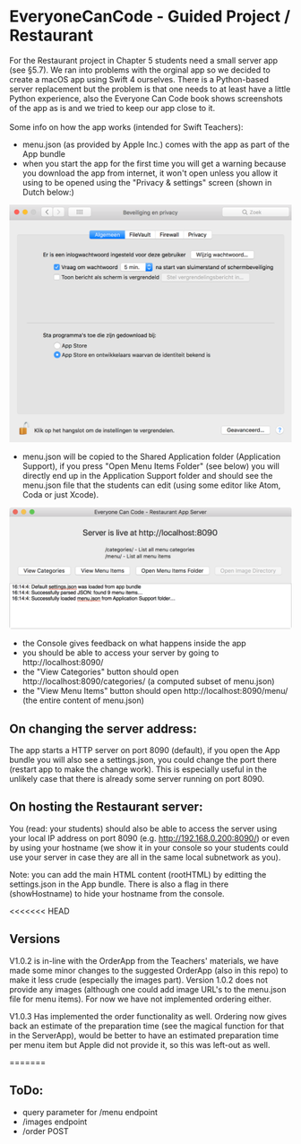 # EveryoneCanCode - Guided Project / Restaurant

For the Restaurant project in Chapter 5 students need a small server app (see §5.7). 
We ran into problems with the orginal app so we decided to create a macOS app using Swift 4 ourselves. There is a Python-based server replacement but the problem is that one needs to at least have a little Python experience, also the Everyone Can Code book shows screenshots of the app as is and we tried to keep our app close to it.<br>
<br>
Some info on how the app works (intended for Swift Teachers):
- menu.json (as provided by Apple Inc.) comes with the app as part of the App bundle
- when you start the app for the first time you will get a warning because you download the app from internet, it won't open unless you allow it using to be opened using the "Privacy & settings" screen (shown in Dutch below:)

![Gatekeeper image](gatekeeper.png)

- menu.json will be copied to the Shared Application folder (Application Support), if you press "Open Menu Items Folder" (see below) you will directly end up in the Application Support folder and should see the menu.json file that the students can edit (using some editor like Atom, Coda or just Xcode).

![Mainscreen](screen.png)

- the Console gives feedback on what happens inside the app
- you should be able to access your server by going to http://localhost:8090/
- the "View Categories" button should open http://localhost:8090/categories/ (a computed subset of menu.json)
- the "View Menu Items" button should open http://localhost:8090/menu/ (the entire content of menu.json)

## On changing the server address:
The app starts a HTTP server on port 8090 (default), if you open the App bundle you will also see a settings.json, you could change the port there (restart app to make the change work). This is especially useful in the unlikely case that there is already some server running on port 8090.

## On hosting the Restaurant server:
You (read: your students) should also be able to access the server using your local IP address on port 8090 (e.g. http://192.168.0.200:8090/) or even by using your hostname (we show it in your console so your students could use your server in case they are all in the same local subnetwork as you).

Note: you can add the main HTML content (rootHTML) by editting the settings.json in the App bundle. There is also a flag in there (showHostname) to hide your hostname from the console.

<<<<<<< HEAD
## Versions

V1.0.2 is in-line with the OrderApp from the Teachers' materials, we have made some minor changes to the suggested OrderApp (also in this repo) to make it less
crude (especially the images part).
Version 1.0.2 does not provide any images (although one could add image URL's to the menu.json file for menu items). For now we have not implemented ordering either.

V1.0.3 Has implemented the order functionality as well. Ordering now gives back an estimate of the preparation time (see the magical function for that in the ServerApp), would be better to have an estimated preparation time per menu item but Apple did not provide it, so this was left-out as well. 


=======
## ToDo:
- query parameter for /menu endpoint
- /images endpoint
- /order POST
